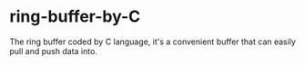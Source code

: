 # ring-buffer-by-C
The ring buffer coded by C language, it's a convenient buffer that can easily pull and push  data into.
